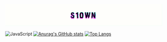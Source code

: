 [![Header](https://github.com/s10wn/s10wn/blob/main/assets/s10wn.gif)](https://t.me/s1own)

![JavaScript](https://img.shields.io/badge/-JavaScript-090909?style=for-the-badge&logo=JS)
[![Anurag's GitHub stats](https://github-readme-stats.vercel.app/api?username=s10wn&count_private=true&show_icons=true&theme=radical)](https://github.com/anuraghazra/github-readme-stats)
[![Top Langs](https://github-readme-stats.vercel.app/api/top-langs/?username=s10wn&layout=compact&theme=radical)](https://github.com/anuraghazra/github-readme-stats)
<!--
**s10wn/s10wn** is a ✨ _special_ ✨ repository because its `README.md` (this file) appears on your GitHub profile.

Here are some ideas to get you started:

- 🔭 I’m currently working on ...
- 🌱 I’m currently learning ...
- 👯 I’m looking to collaborate on ...
- 🤔 I’m looking for help with ...
- 💬 Ask me about ...
- 📫 How to reach me: ...
- 😄 Pronouns: ...
- ⚡ Fun fact: ...
-->
